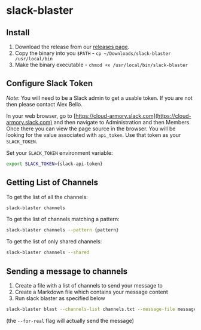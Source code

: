 # slack-blaster

## Install

1. Download the release from our [releases page](https://github.com/armory-io/slack-blaster/releases).
2. Copy the binary into you `$PATH` - `cp ~/Downloads/slack-blaster /usr/local/bin`
3. Make the binary executable - `chmod +x /usr/local/bin/slack-blaster`

## Configure Slack Token

*Note*: You will need to be a Slack admin to get a usable token. If you are
not then please contact Alex Bello.

In your web browser, go to [https://cloud-armory.slack.com](https://cloud-armory.slack.com)
and then navigate to Administration and then Members. Once there you can view the page
source in the browser. You will be looking for the value associated with `api_token`.
Use that token as your `SLACK_TOKEN`.

Set your `SLACK_TOKEN` environment variable:

```bash
export SLACK_TOKEN={slack-api-token}
```

## Getting List of Channels

To get the list of all the channels:

```bash
slack-blaster channels
```

To get the list of channels matching a pattern:

```bash
slack-blaster channels --pattern {pattern}
```

To get the list of only shared channels:

```bash
slack-blaster channels --shared
```

## Sending a message to channels

1. Create a file with a list of channels to send your message to
2. Create a Markdown file which contains your message content
3. Run slack blaster as specified below

```bash
slack-blaster blast --channels-list channels.txt --message-file message.md --for-real
```

(the `--for-real` flag will actually send the message)

